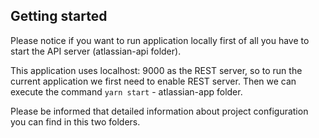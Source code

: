 ## Getting started
Please notice if you want to run application locally first of all you have to start the API server (atlassian-api folder).

This application uses localhost: 9000 as the REST server, so to run the current application we first need to enable REST server. Then we can execute the command `yarn start` - atlassian-app folder.

Please be informed that detailed information about project configuration you can find in this two folders.
